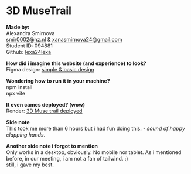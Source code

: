 # 3D MuseTrail

**Made by:**  
Alexandra Smirnova
<br>
smir0002@hz.nl & xanasmirnova24@gmail.com
<br>
Student ID: 094881
<br>
Github: [lexa24lexa](https://github.com/lexa24lexa)

**How did i imagine this website (and experience) to look?**
<br>
Figma design: [simple & basic design](https://www.figma.com/design/tbuCA9wzVzQFcFQbWBpJtk/Untitled?node-id=2-2&t=imd0TDbNqojVBPE6-1)

**Wondering how to run it in your machine?**
<br>
npm install
<br>
npx vite

**It even cames deployed? (wow)**
<br>
Render: [3D Muse trail deployed](https://threedmusetrail.onrender.com/)

**Side note**
<br>
This took me more than 6 hours but i had fun doing this. - *sound of happy clapping hands*.

**Another side note i forgot to mention**
<br>
Only works in a desktop, obviously. No mobile nor tablet. As i mentioned before, in our meeting, i am not a fan of tailwind. :)
<br>
still, i gave my best.
